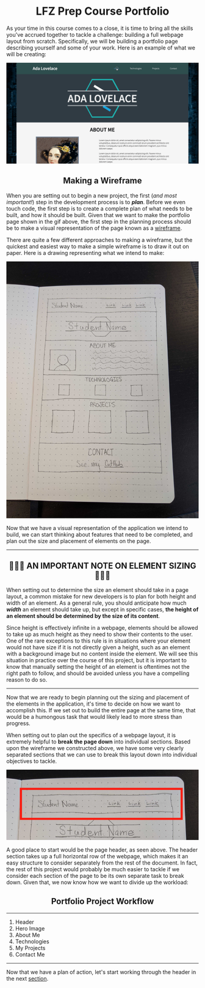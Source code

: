# <div align="center">LFZ Prep Course Portfolio</div>

As your time in this course comes to a close, it is time to bring all the skills you've accrued together to tackle a challenge: building a full webpage layout from scratch. Specifically, we will be building a portfolio page describing yourself and some of your work. Here is an example of what we will be creating:

<p align="center">
  <img src="assets/readme_assets/complete-project.gif" alt="Portfolio demo gif">
</p>

## <div align="center">Making a Wireframe</div>

When you are setting out to begin a new project, the first (*and most important!*) step in the development process is to ___plan___. Before we even touch code, the first step is to create a complete plan of what needs to be built, and how it should be built. Given that we want to make the portfolio page shown in the gif above, the first step in the planning process should be to make a visual representation of the page known as a [wireframe](https://en.wikipedia.org/wiki/Website_wireframe).

There are quite a few different approaches to making a wireframe, but the quickest and easiest way to make a simple wireframe is to draw it out on paper. Here is a drawing representing what we intend to make:

<p align="center">
  <img src="assets/readme_assets/wireframe.jpg" alt="Portfolio page wireframe">
</p>

Now that we have a visual representation of the application we intend to build, we can start thinking about features that need to be completed, and plan out the size and placement of elements on the page.


---
## <div align="center">🚨🚨🚨 **AN IMPORTANT NOTE ON ELEMENT SIZING** 🚨🚨🚨</div>

When setting out to determine the size an element should take in a page layout, a common mistake for new developers is to plan for both height and width of an element. As a general rule, you should anticipate how much ___width___ an element should take up, but except in specific cases, __the height of an element should be determined by the size of its content__.

Since height is effectively infinite in a webpage, elements should be allowed to take up as much height as they need to show their contents to the user. One of the rare exceptions to this rule is in situations where your element would not have size if it is not directly given a height, such as an element with a background image but no content inside the element. We will see this situation in practice over the course of this project, but it is important to know that manually setting the height of an element is oftentimes not the right path to follow, and should be avoided unless you have a compelling reason to do so.

---

Now that we are ready to begin planning out the sizing and placement of the elements in the application, it's time to decide on how we want to accomplish this. If we set out to build the entire page at the same time, that would be a humongous task that would likely lead to more stress than progress.

When setting out to plan out the specifics of a webpage layout, it is extremely helpful to **break the page down** into individual sections. Based upon the wireframe we constructed above, we have some very clearly separated sections that we can use to break this layout down into individual objectives to tackle.

<p align="center">
  <img src="assets/readme_assets/header.png" alt="Portfolio header wireframe">
</p>

A good place to start would be the page header, as seen above. The header section takes up a full horizontal row of the webpage, which makes it an easy structure to consider separately from the rest of the document. In fact, the rest of this project would probably be much easier to tackle if we consider each section of the page to be its own separate task to break down. Given that, we now know how we want to divide up the workload:

## <div align="center">Portfolio Project Workflow</div>
___
1. Header
1. Hero Image
1. About Me
1. Technologies
1. My Projects
1. Contact Me

___

Now that we have a plan of action, let's start working through the header in the next [section](HEADER.md).
